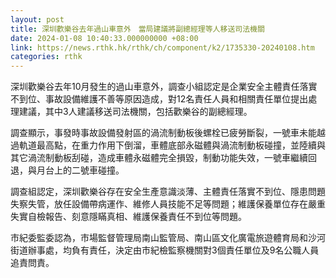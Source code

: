 ```yaml
---
layout: post
title: 深圳歡樂谷去年過山車意外　當局建議將副總經理等人移送司法機關
date: 2024-01-08 10:40:33.000000000 +08:00
link: https://news.rthk.hk/rthk/ch/component/k2/1735330-20240108.htm
categories: rthk
---
```


深圳歡樂谷去年10月發生的過山車意外，調查小組認定是企業安全主體責任落實不到位、事故設備維護不善等原因造成，對12名責任人員和相關責任單位提出處理建議，其中3人建議移送司法機關，包括歡樂谷的副總經理。

調查顯示，事發時事故設備發射區的渦流制動板後螺栓已疲勞斷裂，一號車未能越過軌道最高點，在重力作用下倒溜，車體底部永磁體與渦流制動板碰撞，並陸續與其它渦流制動板刮碰，造成車體永磁體完全損毀，制動功能失效，一號車繼續回退，與月台上的二號車碰撞。

調查組認定，深圳歡樂谷存在安全生產意識淡薄、主體責任落實不到位、隱患問題失察失管，放任設備帶病運作、維修人員技能不足等問題；維護保養單位存在嚴重失實自檢報告、刻意隱瞞真相、維護保養責任不到位等問題。

市紀委監委認為，市場監督管理局南山監管局、南山區文化廣電旅遊體育局和沙河街道辦事處，均負有責任，決定由市紀檢監察機關對3個責任單位及9名公職人員追責問責。
